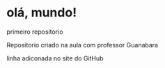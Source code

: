 # olá, mundo!
 primeiro repositorio

 Repositorio criado na aula com professor Guanabara

linha adiconada no site do GitHub
